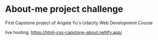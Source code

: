 # About-me project challenge
 
First Capstone project of Angela Yu's Udacity Web Development Course

live hosting: https://html-css-capstone-about.netlify.app/
